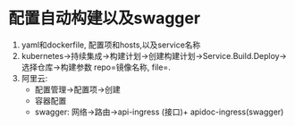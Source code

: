# 配置自动构建以及swagger

1. yaml和dockerfile, 配置项和hosts,以及service名称
2. kubernetes→持续集成→构建计划→创建构建计划→Service.Build.Deploy→选择仓库→构建参数 repo=镜像名称, file=.
3. 阿里云: 
   - 配置管理→配置项→创建
   - 容器配置
   - swagger: 网络→路由→api-ingress (接口)+ apidoc-ingress(swagger)